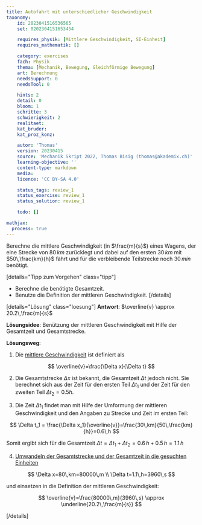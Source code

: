 ```yaml
---
title: Autofahrt mit unterschiedlicher Geschwindigkeit
taxonomy:
	id: 2023041516536565
	set: 0202304151653454

	requires_physik: [Mittlere Geschwindigkeit, SI-Einheit]
	requires_mathematik: []

	category: exercises
	fach: Physik
	thema: [Mechanik, Bewegung, Gleichförmige Bewegung]
	art: Berechnung
	needsSupport: 0
	needsTool: 0

	hints: 2
	detail: 0
	bloom: 1
	schritte: 3
	schwierigkeit: 2
	realitaet: 
	kat_bruder:
	kat_proz_konz: 

	autor: 'Thomas'
	version: 20230415
	source: 'Mechanik Skript 2022, Thomas Bisig (thomas@akademix.ch)'
	learning-objective: ''
	content-type: markdown
	media:
	licence: 'CC BY-SA 4.0'

	status_tags: review_1
	status_exercise: review_1
	status_solution: review_1

	todo: []

mathjax:
  process: true
---
```

Berechne die mittlere Geschwindigkeit (in $\frac{m}{s}$) eines Wagens, der eine Strecke von $80\,km$ zurücklegt und dabei auf den ersten $30\,km$ mit $50\,\frac{km}{h}$ fährt und für die verbleibende Teilstrecke noch $30\,min$ benötigt.  

[details="Tipp zum Vorgehen" class="tipp"]
- Berechne die benötigte Gesamtzeit.
- Benutze die Definition der mittleren Geschwindigkeit.
[/details]

[details="Lösung" class="loesung"]
**Antwort**: $\overline{v} \approx 20.2\,\frac{m}{s}$

**Lösungsidee**: Benützung der mittleren Geschwindigkeit mit Hilfe der Gesamtzeit und Gesamtstrecke.

**Lösungsweg**:

1. Die [mittlere Geschwindigkeit](/konzepte/konzept-1) ist definiert als

$$
\overline{v}=\frac{\Delta x}{\Delta t}
$$

2. Die Gesamtstrecke $\Delta x$ ist bekannt, die Gesamtzeit $\Delta t$ jedoch nicht. Sie berechnet sich aus der Zeit für den ersten Teil $\Delta t_1$ und der Zeit für den zweiten Teil $\Delta t_2=0.5 h$.

3. Die Zeit $\Delta t_1$ findet man mit Hilfe der Umformung der mittleren Geschwindigkeit und den Angaben zu Strecke und Zeit im ersten Teil:

$$
\Delta t_1 = \frac{\Delta x_1}{\overline{v}}=\frac{30\,km}{50\,\frac{km}{h}}=0.6\,h
$$

Somit ergibt sich für die Gesamtzeit $\Delta t=\Delta t_1+\Delta t_2=0.6\,h+0.5\,h=1.1\,h$

4. [Umwandeln der Gesamtstrecke und der Gesamtzeit in die gesuchten Einheiten](/konzepte/konzept-1)

$$
\Delta x=80\,km=80000\,m \\
\Delta t=1.1\,h=3960\,s
$$

und einsetzen in die Definition der mittleren Geschwindigkeit:

$$
\overline{v}=\frac{80000\,m}{3960\,s} \approx \underline{20.2\,\frac{m}{s}}
$$

[/details]